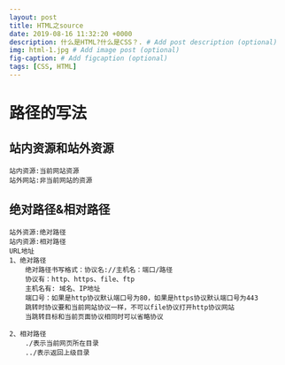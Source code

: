 ```yaml
---
layout: post
title: HTML之source
date: 2019-08-16 11:32:20 +0000
description: 什么是HTML?什么是CSS？. # Add post description (optional)
img: html-1.jpg # Add image post (optional)
fig-caption: # Add figcaption (optional)
tags: [CSS, HTML]
---
```


# 路径的写法

## 站内资源和站外资源
    站内资源:当前网站资源
    站外网站:非当前网站的资源

## 绝对路径&相对路径
    站外资源:绝对路径
    站内资源:相对路径
    URL地址
    1、绝对路径
        绝对路径书写格式：协议名://主机名：端口/路径
        协议有：http、https、file、ftp
        主机名有: 域名、IP地址
        端口号：如果是http协议默认端口号为80，如果是https协议默认端口号为443
        跳转时协议要和当前网站协议一样，不可以file协议打开http协议网站
        当跳转目标和当前页面协议相同时可以省略协议

    2、相对路径
        ./表示当前网页所在目录
        ../表示返回上级目录
        

